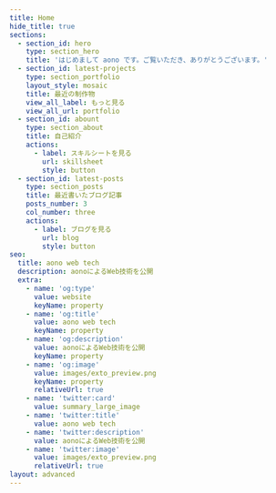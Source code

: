 ```yaml
---
title: Home
hide_title: true
sections:
  - section_id: hero
    type: section_hero
    title: 'はじめまして aono です。ご覧いただき、ありがとうございます。'
  - section_id: latest-projects
    type: section_portfolio
    layout_style: mosaic
    title: 最近の制作物
    view_all_label: もっと見る
    view_all_url: portfolio
  - section_id: abount
    type: section_about
    title: 自己紹介
    actions:
      - label: スキルシートを見る
        url: skillsheet
        style: button
  - section_id: latest-posts
    type: section_posts
    title: 最近書いたブログ記事
    posts_number: 3
    col_number: three
    actions:
      - label: ブログを見る
        url: blog
        style: button
seo:
  title: aono web tech
  description: aonoによるWeb技術を公開
  extra:
    - name: 'og:type'
      value: website
      keyName: property
    - name: 'og:title'
      value: aono web tech
      keyName: property
    - name: 'og:description'
      value: aonoによるWeb技術を公開
      keyName: property
    - name: 'og:image'
      value: images/exto_preview.png
      keyName: property
      relativeUrl: true
    - name: 'twitter:card'
      value: summary_large_image
    - name: 'twitter:title'
      value: aono web tech
    - name: 'twitter:description'
      value: aonoによるWeb技術を公開
    - name: 'twitter:image'
      value: images/exto_preview.png
      relativeUrl: true
layout: advanced
---
```

